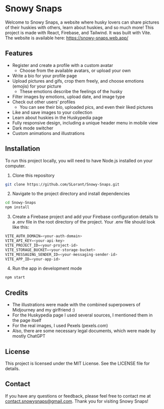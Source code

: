 # Snowy Snaps

Welcome to Snowy Snaps, a website where husky lovers can share pictures of their huskies with others, learn about huskies, and so much more!
This project is made with React, Firebase, and Tailwind. It was built with Vite. The website is available here: https://snowy-snaps.web.app/

## Features

- Register and create a profile with a custom avatar
  - Choose from the available avatars, or upload your own
- Write a bio for your profile page
- Upload pictures and gifs, crop them freely, and choose emotions (emojis) for your picture
  - These emotions describe the feelings of the husky
- Filter images by emotions, upload date, and image type
- Check out other users' profiles
  - You can see their bio, uploaded pics, and even their liked pictures
- Like and save images to your collection
- Learn about huskies in the Huskypedia page
- Fully responsive design, including a unique header menu in mobile view
- Dark mode switcher
- Custom animations and illustrations

## Installation

To run this project locally, you will need to have Node.js installed on your computer.

1. Clone this repository

```bash
git clone https://github.com/SLorant/Snowy-Snaps.git
```

2. Navigate to the project directory and install dependencies

```bash
cd Snowy-Snaps
npm install
```

3. Create a Firebase project and add your Firebase configuration details to a .env file in the root directory of the project. Your .env file should look like this:

```js
VITE_AUTH_DOMAIN=<your-auth-domain>
VITE_API_KEY=<your-api-key>
VITE_PROJECT_ID=<your-project-id>
VITE_STORAGE_BUCKET=<your-storage-bucket>
VITE_MESSAGING_SENDER_ID=<your-messaging-sender-id>
VITE_APP_ID=<your-app-id>
```

4. Run the app in development mode

```bash
npm start
```

## Credits

- The illustrations were made with the combined superpowers of Midjourney and my girlfriend :)
- For the Huskypedia page I used several sources, I mentioned them in the page itself
- For the real images, I used Pexels (pexels.com)
- Also, there are some necessary legal documents, which were made by mostly ChatGPT

## License

This project is licensed under the MIT License. See the LICENSE file for details.

## Contact

If you have any questions or feedback, please feel free to contact me at contact.snowysnaps@gmail.com. Thank you for visiting Snowy Snaps!
